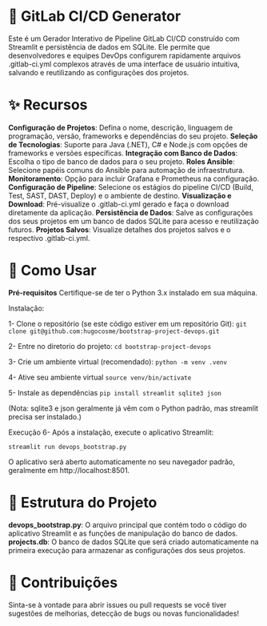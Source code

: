 # 🔧 GitLab CI/CD Generator
Este é um Gerador Interativo de Pipeline GitLab CI/CD construído com Streamlit e persistência de dados em SQLite. Ele permite que desenvolvedores e equipes DevOps configurem rapidamente arquivos .gitlab-ci.yml complexos através de uma interface de usuário intuitiva, salvando e reutilizando as configurações dos projetos.

# ✨ Recursos
**Configuração de Projetos**: Defina o nome, descrição, linguagem de programação, versão, frameworks e dependências do seu projeto.
**Seleção de Tecnologias**: Suporte para Java (.NET), C# e Node.js com opções de frameworks e versões específicas.
**Integração com Banco de Dados**: Escolha o tipo de banco de dados para o seu projeto.
**Roles Ansible**: Selecione papéis comuns do Ansible para automação de infraestrutura.
**Monitoramento**: Opção para incluir Grafana e Prometheus na configuração.
**Configuração de Pipeline**: Selecione os estágios do pipeline CI/CD (Build, Test, SAST, DAST, Deploy) e o ambiente de destino.
**Visualização e Download**: Pré-visualize o .gitlab-ci.yml gerado e faça o download diretamente da aplicação.
**Persistência de Dados**: Salve as configurações dos seus projetos em um banco de dados SQLite para acesso e reutilização futuros.
**Projetos Salvos**: Visualize detalhes dos projetos salvos e o respectivo .gitlab-ci.yml.

# 🚀 Como Usar

**Pré-requisitos**
Certifique-se de ter o Python 3.x instalado em sua máquina.

Instalação:

1- Clone o repositório (se este código estiver em um repositório Git):
```git clone git@github.com:hugocosme/bootstrap-project-devops.git```

2- Entre no diretorio do projeto:
```cd bootstrap-project-devops```

3- Crie um ambiente virtual (recomendado):
```python -m venv .venv```

4- Ative seu ambiente virtual
```source venv/bin/activate```

5- Instale as dependências
```pip install streamlit sqlite3 json```

(Nota: sqlite3 e json geralmente já vêm com o Python padrão, mas streamlit precisa ser instalado.)

Execução
6- Após a instalação, execute o aplicativo Streamlit:

```
streamlit run devops_bootstrap.py
```
O aplicativo será aberto automaticamente no seu navegador padrão, geralmente em http://localhost:8501.


# 📁 Estrutura do Projeto
**devops_bootstrap.py**: O arquivo principal que contém todo o código do aplicativo Streamlit e as funções de manipulação do banco de dados.
**projects.db**: O banco de dados SQLite que será criado automaticamente na primeira execução para armazenar as configurações dos seus projetos.
# 🤝 Contribuições
Sinta-se à vontade para abrir issues ou pull requests se você tiver sugestões de melhorias, detecção de bugs ou novas funcionalidades!